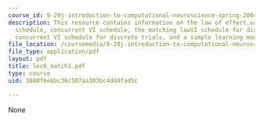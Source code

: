 ```yaml
---
course_id: 9-29j-introduction-to-computational-neuroscience-spring-2004
description: This resource contains information on the law of effect,variable interval(VI)
  schedule, concurrent VI schedule, the matching lawVI schedule for discrete trials,
  concurrent VI schedule for discrete trials, and a simple learning model.
file_location: /coursemedia/9-29j-introduction-to-computational-neuroscience-spring-2004/3880fbebbc36c507aa303bc4dd4fad5c_lec6_match1.pdf
file_type: application/pdf
layout: pdf
title: lec6_match1.pdf
type: course
uid: 3880fbebbc36c507aa303bc4dd4fad5c

---
```

None